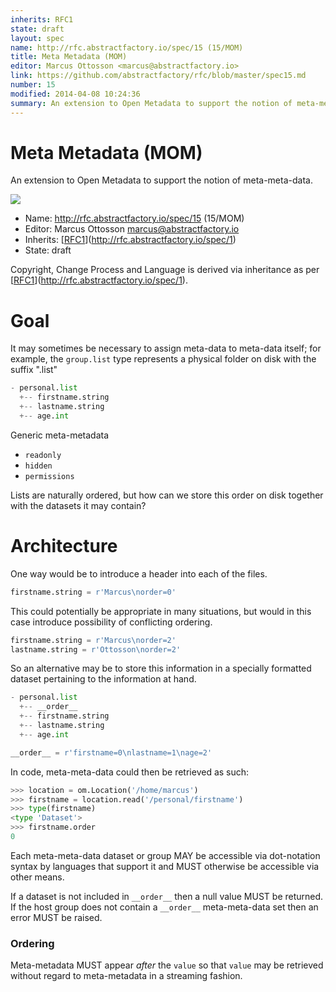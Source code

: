 ```yaml
---
inherits: RFC1
state: draft
layout: spec
name: http://rfc.abstractfactory.io/spec/15 (15/MOM)
title: Meta Metadata (MOM)
editor: Marcus Ottosson <marcus@abstractfactory.io>
link: https://github.com/abstractfactory/rfc/blob/master/spec15.md
number: 15
modified: 2014-04-08 10:24:36
summary: An extension to Open Metadata to support the notion of meta-meta-data.
---
```


# Meta Metadata (MOM)

An extension to Open Metadata to support the notion of meta-meta-data.

![](https://dl.dropbox.com/s/9yqfpsbb16vwy9y/spec15_mom_place_v001.png)

* Name: http://rfc.abstractfactory.io/spec/15 (15/MOM)
* Editor: Marcus Ottosson <marcus@abstractfactory.io>
* Inherits: [[RFC1](http://rfc.abstractfactory.io/spec/1)](http://rfc.abstractfactory.io/spec/1)
* State: draft

Copyright, Change Process and Language is derived via inheritance as per [[RFC1](http://rfc.abstractfactory.io/spec/1)](http://rfc.abstractfactory.io/spec/1).

# Goal

It may sometimes be necessary to assign meta-data to meta-data itself; for example, the `group.list` type represents a physical folder on disk with the suffix ".list"

```python
- personal.list
  +-- firstname.string
  +-- lastname.string
  +-- age.int
```

Generic meta-metadata

* `readonly`
* `hidden`
* `permissions`

Lists are naturally ordered, but how can we store this order on disk together with the datasets it may contain?

# Architecture

One way would be to introduce a header into each of the files.

```python
firstname.string = r'Marcus\norder=0'
```

This could potentially be appropriate in many situations, but would in this case introduce possibility of conflicting ordering. 

```python
firstname.string = r'Marcus\norder=2'
lastname.string = r'Ottosson\norder=2'
```

So an alternative may be to store this information in a specially formatted dataset pertaining to the information at hand.

```python
- personal.list
  +-- __order__
  +-- firstname.string
  +-- lastname.string
  +-- age.int
```

```python
__order__ = r'firstname=0\nlastname=1\nage=2'
```

In code, meta-meta-data could then be retrieved as such:

```python
>>> location = om.Location('/home/marcus')
>>> firstname = location.read('/personal/firstname')
>>> type(firstname)
<type 'Dataset'>
>>> firstname.order
0
```

Each meta-meta-data dataset or group MAY be accessible via dot-notation syntax by languages that support it and MUST otherwise be accessible via other means.

If a dataset is not included in `__order__` then a null value MUST be returned. If the host group does not contain a `__order__` meta-meta-data set then an error MUST be raised.

### Ordering

Meta-metadata MUST appear *after* the `value` so that `value` may be retrieved without regard to meta-metadata in a streaming fashion.